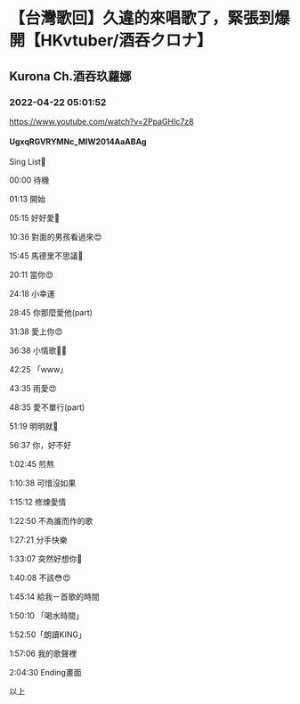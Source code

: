 # 【台灣歌回】久違的來唱歌了，緊張到爆開【HKvtuber/酒吞クロナ】

## Kurona Ch.酒吞玖蘿娜

### 2022-04-22 05:01:52

https://www.youtube.com/watch?v=2PpaGHIc7z8

#### UgxqRGVRYMNc_MIW2014AaABAg

Sing List🤣

00:00 待機

01:13 開始

05:15 好好愛🤣

10:36 對面的男孩看過來😍

15:45 馬德里不思議🤣

20:11 當你😍

24:18 小幸運

28:45 你那麼愛他(part)

31:38 愛上你😍

36:38 小情歌🤣😍

42:25 「www」

43:35 雨愛😍

48:35 愛不單行(part)

51:19 明明就🤣

56:37 你，好不好

1:02:45 煎熬

1:10:38 可惜沒如果

1:15:12 修煉愛情

1:22:50 不為誰而作的歌

1:27:21 分手快樂

1:33:07 突然好想你🤣

1:40:08 不該😳😍

1:45:14 給我ㄧ首歌的時間

1:50:10 「喝水時間」

1:52:50「朗讀KING」

1:57:06 我的歌聲裡

2:04:30 Ending畫面

以上

